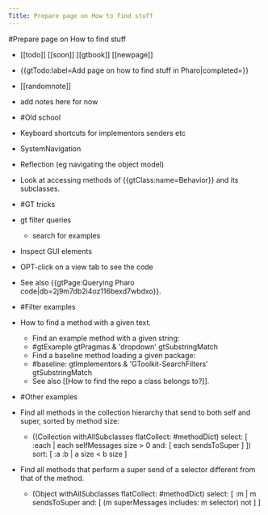---Title: Prepare page on How to find stuff---#Prepare page on How to find stuff- [[todo]] [[soon]] [[gtbook]] [[newpage]]- {{gtTodo:label=Add  page on how to find stuff in Pharo|completed=}}- [[randomnote]]- add notes here for now- #Old school- Keyboard shortcuts for implementors senders etc- SystemNavigation- Reflection (eg navigating the object model)- Look at accessing methods of {{gtClass:name=Behavior}} and its subclasses.- #GT tricks- gt filter queries    - search for examples- Inspect GUI elements- OPT-click on a view tab to see the code- See also  {{gtPage:Querying Pharo code|db=2j9m7db2i4oz116bexd7wbdxo}}.- #Filter examples- How to find a method with a given text.    - Find an example method with a given string:    - #gtExample gtPragmas & 'dropdown' gtSubstringMatch    - Find a baseline method loading a given package:    - #baseline: gtImplementors & 'GToolkit-SearchFilters' gtSubstringMatch    - See also [[How to find the repo a class belongs to?]].- #Other examples- Find all methods in the collection hierarchy that send to both self and super, sorted by method size:    - ((Collection withAllSubclasses flatCollect: #methodDict) select: [ 	 :each | 	 each selfMessages size > 0 and: [ each sendsToSuper ] ]) 	sort: [ :a :b | a size < b size ]- Find all methods that perform a super send of a selector different from that of the method.    - (Object withAllSubclasses flatCollect: #methodDict) select: [ :m | 	m sendsToSuper and: [ 		(m superMessages includes: m selector) not ] ]